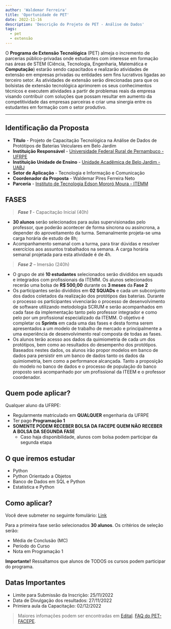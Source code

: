 ```yaml
---
author: 'Waldemar Ferreira'
title: 'Oportunidade de PET'
date: 2022-11-16
description: 'Descrição do Projeto de PET - Análise de Dados'
tags:
  - pet
  - extensão
---
```


O **Programa de Extensão Tecnológica** (PET) almeja o incremento de parcerias público-privadas onde estudantes com interesse em formação nas áreas de STEM (Ciência, Tecnologia, Engenharia, Matemática e **Computação**) estarão sendo capacitados e realizarão atividades de extensão em empresas privadas ou entidades sem fins lucrativos ligadas ao terceiro setor. As atividades de extensão serão direcionadas para que os bolsistas de extensão tecnológica aprimorem os seus conhecimentos técnicos e executem atividades a partir de problemas reais da empresa visando contribuir com soluções que possam resultar em aumento da competitividade das empresas parceiras e criar uma sinergia entre os estudantes em formação com o setor produtivo.

***

## Identificação da Proposta
 * **Título** - Projeto de Capacitação Tecnológica na Análise de Dados de Protótipos de Baterias Veiculares em Belo Jardim
 * **Instituição Responsável** - [Universidade Federal Rural de Pernambuco - UFRPE](https://www.ufrpe.br/)
 * **Instituição Unidade de Ensino** - [Unidade Acadêmica de Belo Jardim - UABJ](http://www.uabj.ufrpe.br/)
 * **Setor de Aplicação** - Tecnologia e Informação e Comunicação
 * **Coordenador da Proposta** - Waldemar Pires Ferreira Neto
 * **Parceria** - [Instituto de Tecnologia Edson Mororó Moura - ITEMM](https://www.itemm.org.br/)

## FASES 

> ***Fase 1*** - Capacitação Inicial (40h)
  * **30 alunos** serão selecionados para aulas supervisionadas pelo professor, que poderão acontecer de forma síncrona ou assíncrona, a depender do aproveitamento da turma. Semanalmente projeta-se uma carga horária de estudo de 8h;
  * Acompanhamento semanal com a turma, para tirar dúvidas e resolver exercícios aos assuntos trabalhados na semana. A carga horária semanal projetada para esta atividade é de 4h.
> ***Fase 2*** – Imersão (240h)
  * O grupo de até **10 estudantes** selecionados serão divididos em squads e integrados com profissionais da ITEMM. Os alunos selecionados recerão uma bolsa de **R$ 500,00** durante os **3 meses** da **Fase 2**
  * Os participantes serão divididos em **02 SQUADs** e cada um subconjunto dos dados coletados da realização dos protótipos das baterias. Durante o processo os participantes vivenciarão o processo de desenvolvimento de software utilizando metodologia SCRUM e serão acompanhados em cada fase da implementação tanto pelo professor integrador e como pelo por um profissional especializado da ITEMM. O objetivo é completar os **Sprints** em cada uma das fases e desta forma serem apresentados a um modelo de trabalho de mercado e principalmente a uma experiência de desenvolvimento real composta de todas as fases.
  * Os alunos terão acesso aos dados da quimiometria de cada um dos protótipos, bem como ao resultados do desempenho dos protótipos. Baseados nestes dados, os alunos irão propor modelos em banco de dados para persistir em um banco de dados tanto os dados da quimiometria, bem como a performance alcançada. Tanto a proposição do modelo no banco de dados e o processo de população do banco proposto será acompanhado por um profissional da ITEEM e o professor coordenador.

## Quem pode aplicar?

Qualquer aluno da UFRPE:
 * Regularmente matriculado em **QUALQUER** engenharia da UFRPE
 * Ter pago **Programação 1**
 * **SOMENTE PODEM RECEBER BOLSA DA FACEPE QUEM NÃO RECEBER A BOLSA DA SEGUNDA FASE**
   * Caso haja disponibilidade, alunos com bolsa podem participar da segunda etapa

## O que iremos estudar

 * Python
 * Python Orientado a Objetos
 * Banco de Dados em SQL e Python
 * Estatística e Python
 
## Como aplicar?

Você deve submeter no seguinte fomulário: [Link](https://forms.gle/jHpqJpJxSDZ7xAYE8)

Para a primeira fase serão selecionados **30 alunos**. Os critérios de seleção serão:
 * Média de Conclusão (MC)
 * Período do Curso
 * Nota em Programação 1

**Importante!** Ressaltamos que alunos de TODOS os cursos podem participar do programa.

## Datas Importantes

* Limite para Submissão da Inscrição: 25/11/2022
* Data de Divulgação dos resultados: 27/11/2022
* Primiera aula da Capacitação: 02/12/2022

> Maiores infomações podem ser encontradas em [Edital](http://www.facepe.br/wp-content/uploads/2022/06/Edital-FACEPE_22-2022-PET-Segunda-Rodada-FAQ.pdf).
> [FAQ do PET-FACEPE](http://www.facepe.br/wp-content/uploads/2022/06/Edital-FACEPE_22-2022-PET-Segunda-Rodada-FAQ.pdf).